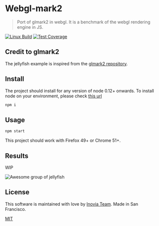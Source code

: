#  Webgl-mark2

> Port of glmark2 in webgl. It is a benchmark of the webgl rendering engine in JS.

[![Linux Build][travis-image]][travis-url]
[![Test Coverage][coveralls-image]][coveralls-url]

## Credit to glmark2

The jellyfish example is inspired from the [glmark2 repository](https://github.com/glmark2/glmark2). 

## Install

The project should install for any version of node 0.12+ onwards. To install node on your environment, please check [this url](http://nodejs.org)
```bash
npm i
```

## Usage

```bash
npm start
```
This project should work with Firefox 49+ or Chrome 51+.

## Results

WIP


![Awesome group of jellyfish](https://github.com/Edouard360/webgl-mark2/blob/master/data/img/Trim.gif)

## License

This software is  maintained with love by [Inovia Team](https://inovia-team.com).
Made in San Francisco.

[MIT](http://vjpr.mit-license.org)

[npm-image]: https://img.shields.io/npm/v/live-xxx.svg
[npm-url]: https://npmjs.org/package/live-xxx
[travis-image]: https://img.shields.io/travis/live-js/live-xxx/master.svg
[travis-url]: https://travis-ci.org/live-js/live-xxx
[coveralls-image]: https://img.shields.io/coveralls/live-js/live-xxx/master.svg
[coveralls-url]: https://coveralls.io/r/live-js/live-xxx?branch=master

